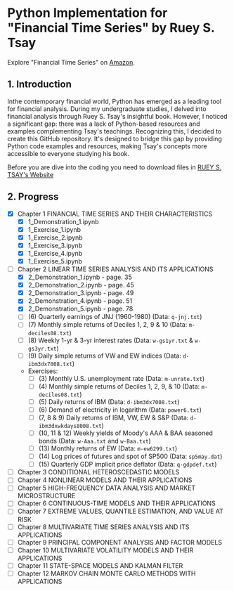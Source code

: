 # Python Implementation for "Financial Time Series" by Ruey S. Tsay

Explore "Financial Time Series" on [Amazon](https://www.amazon.com/Analysis-Financial-Time-Ruey-Tsay/dp/8126548932/ref=sr_1_1?keywords=ISBN+978-0-470-41435-4&qid=1577994389&sr=8-1/).

## 1. Introduction

Inthe contemporary financial world, Python has emerged as a leading tool for financial analysis. During my undergraduate studies, I delved into financial analysis through Ruey S. Tsay's insightful book. However, I noticed a significant gap: there was a lack of Python-based resources and examples complementing Tsay's teachings. Recognizing this, I decided to create this GitHub repository. It's designed to bridge this gap by providing Python code examples and resources, making Tsay's concepts more accessible to everyone studying his book.

Before you are dive into the coding you need to download files in [RUEY S. TSAY's Website](https://faculty.chicagobooth.edu/ruey-s-tsay/research/analysis-of-financial-time-series-3rd-edition)

## 2. Progress

- [x] Chapter 1 FINANCIAL TIME SERIES AND THEIR CHARACTERISTICS
    - [x] 1_Demonstration_1.ipynb
    - [x] 1_Exercise_1.ipynb
    - [x] 1_Exercise_2.ipynb
    - [x] 1_Exercise_3.ipynb
    - [x] 1_Exercise_4.ipynb
    - [x] 1_Exercise_5.ipynb

- [ ] Chapter 2 LINEAR TIME SERIES ANALYSIS AND ITS APPLICATIONS
    - [x] 2_Demonstration_1.ipynb - page. 35
    - [x] 2_Demonstration_2.ipynb - page. 45
    - [x] 2_Demonstration_3.ipynb - page. 49
    - [x] 2_Demonstration_4.ipynb - page. 51
    - [x] 2_Demonstration_5.ipynb - page. 78
    - [ ] (6) Quarterly earnings of JNJ (1960-1980) (Data: `q-jnj.txt`)
    - [ ] (7) Monthly simple returns of Deciles 1, 2, 9 & 10 (Data: `m-deciles08.txt`)
    - [ ] (8) Weekly 1-yr & 3-yr interest rates (Data: `w-gs1yr.txt` & `w-gs3yr.txt`)
    - [ ] (9) Daily simple returns of VW and EW indices (Data: `d-ibm3dx7008.txt`)

    - Exercises:
        - [ ] (3) Monthly U.S. unemployment rate (Data: `m-unrate.txt`)
        - [ ] (4) Monthly simple returns of Deciles 1, 2, 9, & 10 (Data: `m-deciles08.txt`)
        - [ ] (5) Daily returns of IBM (Data: `d-ibm3dx7008.txt`)
        - [ ] (6) Demand of electricity in logarithm (Data: `power6.txt`)
        - [ ] (7, 8 & 9) Daily returns of IBM, VW, EW & S&P (Data: `d-ibm3dxwkdays8008.txt`)
        - [ ] (10, 11 & 12) Weekly yields of Moody's AAA & BAA seasoned bonds (Data: `w-Aaa.txt` and `w-Baa.txt`)
        - [ ] (13) Monthly returns of EW (Data: `m-ew6299.txt`)
        - [ ] (14) Log prices of futures and spot of SP500 (Data: `sp5may.dat`)
        - [ ] (15) Quarterly GDP implicit price deflator (Data: `q-gdpdef.txt`)

- [ ] Chapter 3 CONDITIONAL HETEROSCEDASTIC MODELS
- [ ] Chapter 4 NONLINEAR MODELS AND THEIR APPLICATIONS
- [ ] Chapter 5 HIGH-FREQUENCY DATA ANALYSIS AND MARKET MICROSTRUCTURE
- [ ] Chapter 6 CONTINUOUS-TIME MODELS AND THEIR APPLICATIONS
- [ ] Chapter 7 EXTREME VALUES, QUANTILE ESTIMATION, AND VALUE AT RISK
- [ ] Chapter 8 MULTIVARIATE TIME SERIES ANALYSIS AND ITS APPLICATIONS
- [ ] Chapter 9 PRINCIPAL COMPONENT ANALYSIS AND FACTOR MODELS
- [ ] Chapter 10 MULTIVARIATE VOLATILITY MODELS AND THEIR APPLICATIONS
- [ ] Chapter 11 STATE-SPACE MODELS AND KALMAN FILTER
- [ ] Chapter 12 MARKOV CHAIN MONTE CARLO METHODS WITH APPLICATIONS
